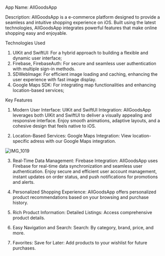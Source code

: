 App Name: AllGoodsApp

Description:
AllGoodsApp is a e-commerce platform designed to provide a seamless and intuitive shopping experience on iOS. Built using the latest technologies, AllGoodsApp integrates powerful features that make online shopping easy and enjoyable.

Technologies Used
1. UIKit and SwiftUI: For a hybrid approach to building a flexible and dynamic user interface;
3. Firebase, FirebaseAuth: For secure and seamless user authentication with multiple sign-in methods.
4. SDWebImage: For efficient image loading and caching, enhancing the user experience with fast image display.
5. Google Maps SDK: For integrating map functionalities and enhancing location-based services;

Key Features
1. Modern User Interface:
UIKit and SwiftUI Integration: AllGoodsApp leverages both UIKit and SwiftUI to deliver a visually appealing and responsive interface. Enjoy smooth animations, adaptive layouts, and a cohesive design that feels native to iOS.

2. Location-Based Services:
Google Maps Integration:  View location-specific adress with our Google Maps integration.

![IMG_1019](https://github.com/user-attachments/assets/87837881-e9e7-4089-ad1b-40739ef1b8cf)


3. Real-Time Data Management:
Firebase Integration: AllGoodsApp uses Firebase for real-time data synchronization and seamless user authentication. Enjoy secure and efficient user account management, instant updates on order status, and push notifications for promotions and alerts.

4. Personalized Shopping Experience:
AllGoodsApp offers personalized product recommendations based on your browsing and purchase history.

5. Rich Product Information:
Detailed Listings: Access comprehensive product details.

6. Easy Navigation and Search:
Search: By category, brand, price, and more.

7.  Favorites:
Save for Later: Add products to your wishlist for future purchases.
